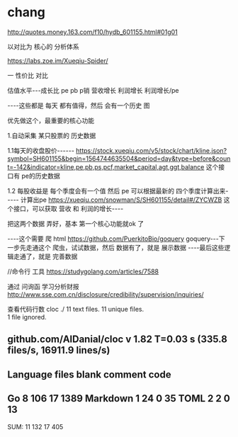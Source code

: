 # chang

http://quotes.money.163.com/f10/hydb_601155.html#01g01

以对比为 核心的 分析体系


https://labs.zoe.im/Xueqiu-Spider/ 


一 性价比 对比


估值水平---成长比
pe  pb  p销   营收增长 利润增长   利润增长/pe

----这些都是 每天 都有值得，然后 会有一个历史 图

优先做这个，最重要的核心功能




1.自动采集 某只股票的 历史数据

1.1每天的收盘股价------
https://stock.xueqiu.com/v5/stock/chart/kline.json?symbol=SH601155&begin=1564744635504&period=day&type=before&count=-142&indicator=kline,pe,pb,ps,pcf,market_capital,agt,ggt,balance
这个接口有 pe的历史数据


1.2 每股收益是 每个季度会有一个值
然后 pe 可以根据最新的 四个季度计算出来-----
计算出pe
https://xueqiu.com/snowman/S/SH601155/detail#/ZYCWZB
这个接口，可以获取 营收 和 利润的增长----

把这两个数据 弄好，基本 第一个核心功能就ok 了

----这个需要 爬 html  https://github.com/PuerkitoBio/goquery 
goquery---下一步先走通这个 爬虫，试试数据，然后 数据有了，就是 
展示数据
----最后这些逻辑走通了，就是 
完善数据



//命令行 工具
https://studygolang.com/articles/7588



通过 问询函  学习分析财报
http://www.sse.com.cn/disclosure/credibility/supervision/inquiries/




查看代码行数
cloc ./
      11 text files.
      11 unique files.                              
       1 file ignored.

github.com/AlDanial/cloc v 1.82  T=0.03 s (335.8 files/s, 16911.9 lines/s)
-------------------------------------------------------------------------------
Language                     files          blank        comment           code
-------------------------------------------------------------------------------
Go                               8            106             17            1389
Markdown                         1             24              0             35
TOML                             2              2              0             13
-------------------------------------------------------------------------------
SUM:                            11            132             17            405
















